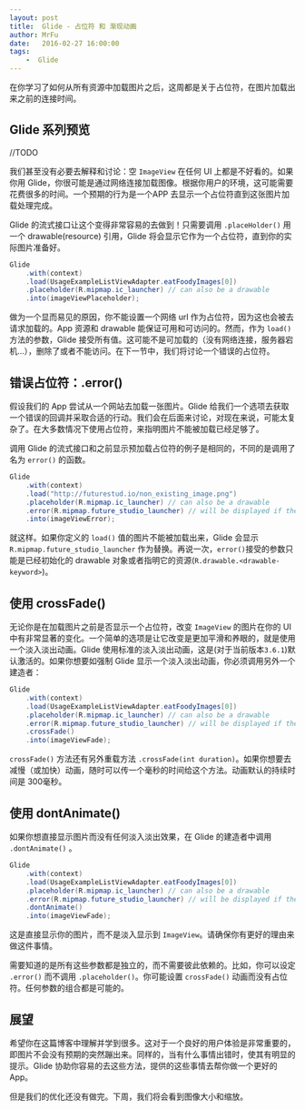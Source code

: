 ```yaml
---
layout: post
title:  Glide - 占位符 和 渐现动画
author: MrFu
date:   2016-02-27 16:00:00
tags:
    -  Glide
---
```



在你学习了如何从所有资源中加载图片之后，这周都是关于占位符，在图片加载出来之前的连接时间。

## Glide 系列预览

//TODO

我们甚至没有必要去解释和讨论：空 `ImageView` 在任何 UI 上都是不好看的。如果你用 Glide，你很可能是通过网络连接加载图像。根据你用户的环境，这可能需要花费很多的时间。一个预期的行为是一个APP 去显示一个占位符直到这张图片加载处理完成。

Glide 的流式接口让这个变得非常容易的去做到！只需要调用 `.placeHolder()` 用一个 drawable(resource) 引用，Glide 将会显示它作为一个占位符，直到你的实际图片准备好。

```java
Glide
    .with(context)
    .load(UsageExampleListViewAdapter.eatFoodyImages[0])
    .placeholder(R.mipmap.ic_launcher) // can also be a drawable
    .into(imageViewPlaceholder);
```

做为一个显而易见的原因，你不能设置一个网络 url 作为占位符，因为这也会被去请求加载的。App 资源和 drawable 能保证可用和可访问的。然而，作为 `load()` 方法的参数，Glide 接受所有值。这可能不是可加载的（没有网络连接，服务器宕机...），删除了或者不能访问。在下一节中，我们将讨论一个错误的占位符。

## 错误占位符：.error()

假设我们的 App 尝试从一个网站去加载一张图片。Glide 给我们一个选项去获取一个错误的回调并采取合适的行动。我们会在后面来讨论，对现在来说，可能太复杂了。在大多数情况下使用占位符，来指明图片不能被加载已经足够了。

调用 Glide 的流式接口和之前显示预加载占位符的例子是相同的，不同的是调用了名为 `error()` 的函数。

```java
Glide
    .with(context)
    .load("http://futurestud.io/non_existing_image.png")
    .placeholder(R.mipmap.ic_launcher) // can also be a drawable
    .error(R.mipmap.future_studio_launcher) // will be displayed if the image cannot be loaded
    .into(imageViewError);

```

就这样。如果你定义的 `load()` 值的图片不能被加载出来，Glide 会显示 `R.mipmap.future_studio_launcher` 作为替换。再说一次，`error()`接受的参数只能是已经初始化的 drawable 对象或者指明它的资源(`R.drawable.<drawable-keyword>`)。

## 使用 crossFade()

无论你是在加载图片之前是否显示一个占位符，改变 `ImageView` 的图片在你的 UI 中有非常显著的变化。一个简单的选项是让它改变是更加平滑和养眼的，就是使用一个淡入淡出动画。Glide 使用标准的淡入淡出动画，这是(对于当前版本`3.6.1`)默认激活的。如果你想要如强制 Glide 显示一个淡入淡出动画，你必须调用另外一个建造者：

```java
Glide
    .with(context)
    .load(UsageExampleListViewAdapter.eatFoodyImages[0])
    .placeholder(R.mipmap.ic_launcher) // can also be a drawable
    .error(R.mipmap.future_studio_launcher) // will be displayed if the image cannot be loaded
    .crossFade()
    .into(imageViewFade);
```

`crossFade()` 方法还有另外重载方法 `.crossFade(int duration)`。如果你想要去减慢（或加快）动画，随时可以传一个毫秒的时间给这个方法。动画默认的持续时间是 300毫秒。

## 使用 dontAnimate()

如果你想直接显示图片而没有任何淡入淡出效果，在 Glide 的建造者中调用 `.dontAnimate()` 。

```java
Glide
    .with(context)
    .load(UsageExampleListViewAdapter.eatFoodyImages[0])
    .placeholder(R.mipmap.ic_launcher) // can also be a drawable
    .error(R.mipmap.future_studio_launcher) // will be displayed if the image cannot be loaded
    .dontAnimate()
    .into(imageViewFade);
```

这是直接显示你的图片，而不是淡入显示到 `ImageView`。请确保你有更好的理由来做这件事情。

需要知道的是所有这些参数都是独立的，而不需要彼此依赖的。比如，你可以设定 `.error()` 而不调用 `.placeholder()`。你可能设置 `crossFade()` 动画而没有占位符。任何参数的组合都是可能的。


## 展望

希望你在这篇博客中理解并学到很多。这对于一个良好的用户体验是非常重要的，即图片不会没有预期的突然蹦出来。同样的，当有什么事情出错时，使其有明显的提示。Glide 协助你容易的去这些方法，提供的这些事情去帮你做一个更好的 App。

但是我们的优化还没有做完。下周，我们将会看到图像大小和缩放。